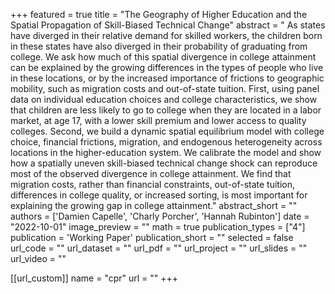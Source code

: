 
+++
featured = true
title = "The Geography of Higher Education and the Spatial Propagation of Skill-Biased Technical Change"
abstract = " As states have diverged in their relative demand for skilled workers, the children born in these states have also diverged in their probability of graduating from college.  We ask how much of this spatial divergence in college attainment can be explained by the growing differences in the types of people who live in these locations, or by the increased importance of frictions to geographic mobility, such as migration costs and out-of-state tuition. First, using panel data on individual education choices and college characteristics, we show that children are less likely to go to college when they are located in a labor market, at age 17, with a lower skill premium and lower access to quality colleges. Second, we build a dynamic spatial equilibrium model with college choice, financial frictions, migration, and endogenous heterogeneity across locations in  the higher-education system. We calibrate the model and show how a spatially uneven skill-biased technical change shock can reproduce most of the observed divergence in college attainment. We find that migration costs, rather than financial constraints, out-of-state tuition, differences in college quality, or increased sorting, is most important for explaining the growing gap in college attainment."
abstract_short = ""
authors = ['Damien Capelle', 'Charly Porcher', 'Hannah Rubinton']
date = "2022-10-01"
image_preview = ""
math = true
publication_types = ["4"]
publication = 'Working Paper'
publication_short = ""
selected = false
url_code = ""
url_dataset = ""
url_pdf = ""
url_project = ""
url_slides = ""
url_video = ""

[[url_custom]]
name = "cpr"
url = ""
+++

